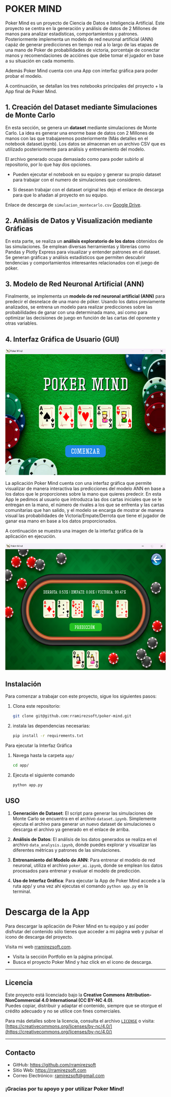 # POKER MIND

Poker Mind es un proyecto de Ciencia de Datos e Inteligencia Artificial.
Este proyecto se centra en la generación y análisis de datos de 2 Millones de manos para analizar estadísticas, comportamientos y patrones. Posteriormente implementa un modelo de red neuronal artificial (ANN) capáz de generar predicciones en tiempo real a lo largo de las etapas de una mano de Poker de probabilidades de victoria, porcentaje de conectar manos y recomendaciones de acciónes que debe tomar el jugador en base a su situación en cada momento.

Además Poker Mind cuenta con una App con interfaz gráfica para poder probar el modelo.

A continuación, se detallan los tres notebooks principales del proyecto + la App final de Poker Mind.

## 1. Creación del Dataset mediante Simulaciones de Monte Carlo

En esta sección, se genera un **dataset** mediante simulaciones de Monte Carlo. La idea es generar una enorme base de datos con 2 Millones de manos con las que trabajaremos posteriormente (Más detalles en el notebook dataset.ipynb). Los datos se almacenan en un archivo CSV que es utilizado posteriormente para análisis y entrenamiento del modelo.

El archivo generado ocupa demasiado como para poder subirlo al repositorio, por lo que hay dos opciones.

- Pueden ejecutar el notebook en su equipo y generar su propio dataset para trabajar con el numero de simulaciones que consideren.

- Si desean trabajar con el dataset original les dejo el enlace de descarga para que lo añadan al proyecto en su equipo.

Enlace de descarga de `simulacion_montecarlo.csv` [Google Drive](https://drive.google.com/file/d/1w0AvoduuTIo-RGb4bNtqu1VnjzA7oNXE/view?usp=drive_link).

## 2. Análisis de Datos y Visualización mediante Gráficas

En esta parte, se realiza un **análisis exploratorio de los datos** obtenidos de las simulaciones. Se emplean diversas herramientas y librerías como Pandas y Plotly Express para visualizar y entender patrones en el dataset. Se generan gráficas y análisis estadísticos que permiten descubrir tendencias y comportamientos interesantes relacionados con el juego de póker.

## 3. Modelo de Red Neuronal Artificial (ANN)

Finalmente, se implementa un **modelo de red neuronal artificial (ANN)** para predecir el desnelace de una mano de póker. Usando los datos previamente analizados, se entrena un modelo para realizar predicciones sobre las probabilidades de ganar con una determinada mano, así como para optimizar las decisiones de juego en función de las cartas del oponente y otras variables.

## 4. Interfaz Gráfica de Usuario (GUI)

![Inicio](app/assets/img/res/title.png)

La aplicación Poker Mind cuenta con una interfaz gráfica que permite visualizar de manera interactiva las predicciones del modelo ANN en base a los datos que le proporciones sobre la mano que quieres predecir. En esta App le pedimos al usuario que introduzca las dos cartas iniciales que se le entregan en la mano, el número de rivales a los que se enfrenta y las cartas comunitarias que han salido, y el modelo se encarga de mostrar de manera visual las probabilidades de Victoria/Empate/Derrota que tiene el jugador de ganar esa mano en base a los datos proporcionados.

A continuación se muestra una imagen de la interfaz gráfica de la aplicación en ejecución.

![Full House Q](app/assets/img/res/hand.png)

## Instalación

Para comenzar a trabajar con este proyecto, sigue los siguientes pasos:

1. Clona este repositorio:

   ```bash
   git clone git@github.com:rramirezsoft/poker-mind.git
   ```

2. instala las dependencias necesarias:
   ```bash
   pip install -r requirements.txt
   ```

Para ejecutar la Interfaz Gráfica

1. Navega hasta la carpeta `app/`

   ```bash
   cd app/
   ```

2. Ejecuta el siguiente comando

   ```bash
   python app.py
   ```

## USO

1. **Generación de Dataset**: El script para generar las simulaciones de Monte Carlo se encuentra en el archivo `dataset.ipynb`. Simplemente ejecuta el archivo para generar un nuevo dataset de simulaciones o descarga el archivo ya generado en el enlace de arriba.

2. **Análisis de Datos**: El análisis de los datos generados se realiza en el archivo `data_analysis.ipynb`, donde puedes explorar y visualizar las diferentes métricas y patrones de las simulaciones.

3. **Entrenamiento del Modelo de ANN**: Para entrenar el modelo de red neuronal, utiliza el archivo `poker_ai.ipynb`, donde se emplean los datos procesados para entrenar y evaluar el modelo de predicción.

4. **Uso de Interfaz Gráfica**: Para ejecutar la App de Poker Mind accede a la ruta app/ y una vez ahí ejecutas el comando `python app.py` en la terminal.

# Descarga de la App

Para descargar la aplicación de Poker Mind en tu equipo y así poder disfrutar del contenido sólo tienes que acceder a mi página web y pulsar el icono de descarga del proyecto.

Visita mi web [rramirezsoft.com](http://rramirezsoft.com).

- Visita la sección Portfolio en la página principal.
- Busca el proyecto Poker Mind y haz click en el icono de descarga.

---

## Licencia

Este proyecto está licenciado bajo la **Creative Commons Attribution-NonCommercial 4.0 International (CC BY-NC 4.0)**.  
Puedes copiar, distribuir y adaptar el contenido, siempre que se otorgue el crédito adecuado y no se utilice con fines comerciales.

Para más detalles sobre la licencia, consulta el archivo [`LICENSE`](./LICENSE) o visita:  
[https://creativecommons.org/licenses/by-nc/4.0/](https://creativecommons.org/licenses/by-nc/4.0/)

---

## Contacto

- GitHub: https://github.com/rramirezsoft
- Sitio Web: https://rramirezsoft.com
- Correo Electrónico: ramirezsoft@gmail.com

### ¡Gracias por tu apoyo y por utilizar Poker Mind!
